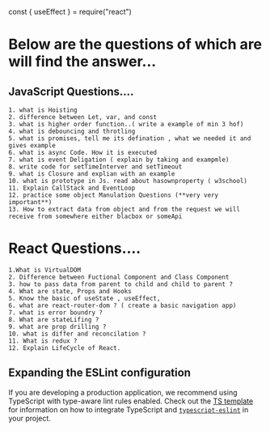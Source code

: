 const { useEffect } = require("react")

# Below are the questions of which are will find the answer...

## JavaScript Questions....
    1. what is Hoisting
    2. difference between Let, var, and const
    3. what is higher order function..( write a example of min 3 hof)
    4. what is debouncing and throtling
    5. what is promises, tell me its defination , what we needed it and gives example 
    6. what is async Code. How it is executed
    7. what is event Deligation ( explain by taking and exampmle)
    8. write code for setTimeInterver and setTimeout
    9. what is Closure and explian with an example
    10. what is prototype in Js. read about hasownproperty ( w3school)
    11. Explain CallStack and EventLoop
    12. practice some object Manulation Questions (**very very important**)
    13. How to extract data from object and from the request we will receive from somewhere either blacbox or someApi






# React Questions....
    1.What is VirtualDOM
    2. Difference between Fuctional Component and Class Component
    3. how to pass data from parent to child and child to parent ? 
    4. What are state, Props and Hooks 
    5. Know the basic of useState , useEffect, 
    6. what are react-router-dom ? ( create a basic navigation app)
    7. what is error boundry ?
    8. What are stateLifing ? 
    9. what are prop drilling ? 
    10. what is differ and reconcilation ?
    11. What is redux ?
    12. Explain LifeCycle of React.
    


## Expanding the ESLint configuration

If you are developing a production application, we recommend using TypeScript with type-aware lint rules enabled. Check out the [TS template](https://github.com/vitejs/vite/tree/main/packages/create-vite/template-react-ts) for information on how to integrate TypeScript and [`typescript-eslint`](https://typescript-eslint.io) in your project.

